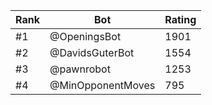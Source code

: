 Rank|Bot|Rating
---|---|---
#1|@OpeningsBot|1901
#2|@DavidsGuterBot|1554
#3|@pawnrobot|1253
#4|@MinOpponentMoves|795
